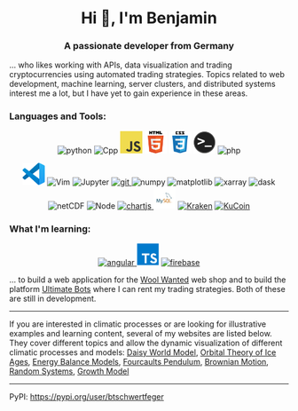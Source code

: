 <h1 align="center">Hi 👋, I'm Benjamin</h1>
<h3 align="center">A passionate developer from Germany</h3>
<p>... who likes working with APIs, data visualization and trading cryptocurrencies using automated trading strategies. Topics related to web development, machine learning, server clusters, and distributed systems interest me a lot, but I have yet to gain experience in these areas.
</p>

<h3 align="left">Languages and Tools:</h3>
<p align="center"> 
<img alt="python" width="40px" height="40px" src="https://upload.wikimedia.org/wikipedia/commons/thumb/c/c3/Python-logo-notext.svg/768px-Python-logo-notext.svg.png" />
<img alt="Cpp" width="40px" height="40px" src="https://www.vectorsoft.de/wp-content/uploads/2019/10/C_API-300x300.png" />
<img alt="JavaScript" width="40px" height="40px" src="https://raw.githubusercontent.com/github/explore/80688e429a7d4ef2fca1e82350fe8e3517d3494d/topics/javascript/javascript.png" />
<img alt="HTML5" width="40px" height="40px" src="https://raw.githubusercontent.com/github/explore/80688e429a7d4ef2fca1e82350fe8e3517d3494d/topics/html/html.png" /> 
<img src="https://raw.githubusercontent.com/devicons/devicon/master/icons/css3/css3-original-wordmark.svg" alt="css3" width="40" height="40"/> </a>
<img alt="Terminal" width="40px" height="40px" src="https://raw.githubusercontent.com/github/explore/80688e429a7d4ef2fca1e82350fe8e3517d3494d/topics/terminal/terminal.png" />
<img alt="php" width="40px" height="40px" src="https://upload.wikimedia.org/wikipedia/commons/2/27/PHP-logo.svg" /></p>

<p align="center">
<img alt="Visual Studio Code" width="40px" height="40px" src="https://raw.githubusercontent.com/github/explore/80688e429a7d4ef2fca1e82350fe8e3517d3494d/topics/visual-studio-code/visual-studio-code.png" /> <img alt="Vim" width="40px" height="40px" src="https://upload.wikimedia.org/wikipedia/commons/9/9f/Vimlogo.svg" />
<img alt="Jupyter" height="40px" width="40px" src="https://numfocus.org/wp-content/uploads/2016/07/jupyter-logo-300.png" />
 <a href="https://git-scm.com/" target="_blank" rel="noreferrer"> <img src="https://www.vectorlogo.zone/logos/git-scm/git-scm-icon.svg" alt="git" width="40" height="40"/> </a>
<img alt="numpy" width="40px" height="40px" src="https://user-images.githubusercontent.com/67586773/105040771-43887300-5a88-11eb-9f01-bee100b9ef22.png" />
<img alt="matplotlib" width="40px" height="40px" src="https://upload.wikimedia.org/wikipedia/commons/thumb/8/84/Matplotlib_icon.svg/1200px-Matplotlib_icon.svg.png" />
<img alt="xarray" width="40px" height="40px" src="https://numfocus.org/wp-content/uploads/2018/09/xarray-logo-square.png" />
<img alt="dask" width="40px" height="40px" src="https://upload.wikimedia.org/wikipedia/commons/thumb/1/1d/Dask_logo.svg/1200px-Dask_logo.svg.png">
<img alt="netCDF" width="40px" height="40px" src="https://tools.clm-community.eu/docs/ncdf4Utils/files/de22d5ea-8308-4ffe-b04d-e5a424d4f5a2.png" />
<img alt="Node" width="40px" height="40px" src="https://icon2.cleanpng.com/20180821/qae/kisspng-node-js-javascript-website-development-express-js-weekly-2-5b7c78fbb78ba2.1805803115348840917518.jpg" />
<a href="https://www.chartjs.org" target="_blank" rel="noreferrer"> <img src="https://www.chartjs.org/media/logo-title.svg" alt="chartjs" width="40" height="40"/> </a>
<img alt="MySQL" width="40px" height="40px"  src="https://raw.githubusercontent.com/github/explore/80688e429a7d4ef2fca1e82350fe8e3517d3494d/topics/mysql/mysql.png" />
<a href="https://kraken.com" target="_blank" rel="noreferrer"><img alt="Kraken" width="40px" height="40px" src="https://support.kraken.com/hc/article_attachments/360071515791/RetailApp_Icon_10012020.png"></a>
<a href="https://www.kucoin.com/r/rf/rJ8SPWA" target="_blank" rel="noreferrer"><img alt="KuCoin" width="40px" height="40px" src="https://s3-eu-west-1.amazonaws.com/tpd/logos/5a544749b894c90a88f69278/0x0.png"> </a>
</p>

<h3 align="left">What I'm learning:</h3>

<p align="center"> 
<a href="https://angular.io" target="_blank" rel="noreferrer"> 
<img src="https://angular.io/assets/images/logos/angular/angular.svg" alt="angular" width="40" height="40"/> </a> 
<img src="https://raw.githubusercontent.com/devicons/devicon/master/icons/typescript/typescript-original.svg" alt="typescript" width="40" height="40"/> </a>  
<a href="https://www.w3schools.com/css/" target="_blank" rel="noreferrer">  
<a href="https://firebase.google.com/" target="_blank" rel="noreferrer"> 
<img src="https://www.vectorlogo.zone/logos/firebase/firebase-icon.svg" alt="firebase" width="40" height="40"/> </a> 
<a href="https://www.typescriptlang.org/" target="_blank" rel="noreferrer"> </a>
</p>
<p>... to build a web application for the <a href="https://wool-wanted.web.app/" target='_blank'>Wool Wanted</a> web shop and to build the platform <a href="https://ultimate-bots.web.app/" target='_blank'>Ultimate Bots</a> where I can rent my trading strategies. Both of these are still in development.</p>

---

<!-- <h4>Some of my websites for lectures and courses related to my work at the Alfred-Wegener-Institute:</h4>
<ul>

<li><a href="https://www.awi.de/fileadmin/user_upload/AWI/Forschung/Klimawissenschaft/Dynamik_des_Palaeoklimas/DaisyWorld/index.html" target='_blank'>Daisy World Model</a>
<li><a href="https://www.awi.de/fileadmin/user_upload/AWI/Forschung/Klimawissenschaft/Dynamik_des_Palaeoklimas/DaisyWorld/index.html" target='_blank'>Orbital Theory of Ice Ages</a>
<li><a href="https://www.awi.de/fileadmin/user_upload/AWI/Forschung/Klimawissenschaft/Dynamik_des_Palaeoklimas/EnergyBalanceModels/index.html" target='_blank'>Energy Balance Models</a>
<li><a href="https://b-schwertfeger.de/projects/awi-work/FoucaultsPendulum/" target='_blank'>Fourcaults Pendulum</a>
<li><a href="https://www.awi.de/fileadmin/user_upload/AWI/Forschung/Klimawissenschaft/Dynamik_des_Palaeoklimas/BrownianMotion/index.html" target='_blank'>Brownian Motion</a>
<li><a href="https://www.awi.de/fileadmin/user_upload/AWI/Forschung/Klimawissenschaft/Dynamik_des_Palaeoklimas/RandomSystems/index.html" target='_blank'>Random Systems</a>
<li><a href="https://b-schwertfeger.de/projects/awi-work/GrowthModel" target='_blank'>Growth Model</a>

</ul> -->
<!-- <div align="center"><img src="https://github-readme-stats.vercel.app/api/top-langs?username=btschwertfeger&show_icons=true&locale=en&layout=compact" alt="btschwertfeger" /></div> -->

<!-- GitLab: <a href="https://gitlab.hzdr.de/benjamin.schwertfeger">https://gitlab.hzdr.de/benjamin.schwertfeger</a> -->

If you are interested in climatic processes or are looking for illustrative examples and learning content, several of my websites are listed below. They cover different topics and allow the dynamic visualization of different climatic processes and models:
<a href="https://www.awi.de/fileadmin/user_upload/AWI/Forschung/Klimawissenschaft/Dynamik_des_Palaeoklimas/DaisyWorld/index.html" target='_blank'>Daisy World Model</a>,
<a href="https://www.awi.de/fileadmin/user_upload/AWI/Forschung/Klimawissenschaft/Dynamik_des_Palaeoklimas/DaisyWorld/index.html" target='_blank'>Orbital Theory of Ice Ages</a>,
<a href="https://www.awi.de/fileadmin/user_upload/AWI/Forschung/Klimawissenschaft/Dynamik_des_Palaeoklimas/EnergyBalanceModels/index.html" target='_blank'>Energy Balance Models</a>,
<a href="https://b-schwertfeger.de/projects/awi-work/FoucaultsPendulum/" target='_blank'>Fourcaults Pendulum</a>,
<a href="https://www.awi.de/fileadmin/user_upload/AWI/Forschung/Klimawissenschaft/Dynamik_des_Palaeoklimas/BrownianMotion/index.html" target='_blank'>Brownian Motion</a>,
<a href="https://www.awi.de/fileadmin/user_upload/AWI/Forschung/Klimawissenschaft/Dynamik_des_Palaeoklimas/RandomSystems/index.html" target='_blank'>Random Systems</a>,
<a href="https://b-schwertfeger.de/projects/awi-work/GrowthModel" target='_blank'>Growth Model</a>

---

PyPI: <a href="https://pypi.org/user/btschwertfeger/">https://pypi.org/user/btschwertfeger</a>
